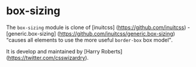 # box-sizing

The `box-sizing` module is clone of [inuitcss] (https://github.com/inuitcss) -
[generic.box-sizing] (https://github.com/inuitcss/generic.box-sizing) <q>causes
all elements to use the more useful `border-box` box model</q>.

It is develop and maintained by [Harry Roberts] (https://twitter.com/csswizardry).


